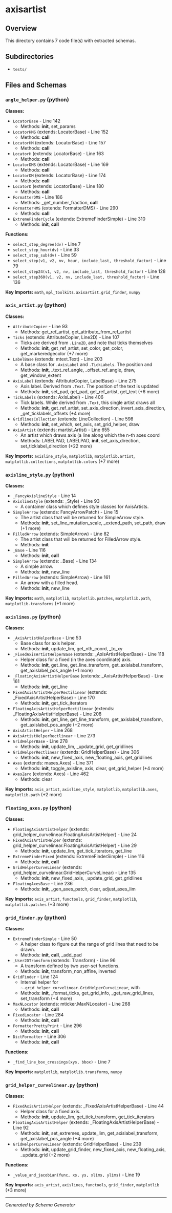 # axisartist

## Overview

This directory contains 7 code file(s) with extracted schemas.

## Subdirectories

- `tests/`

## Files and Schemas

### `angle_helper.py` (python)

**Classes:**
- `LocatorBase` - Line 142
  - Methods: __init__, set_params
- `LocatorHMS` (extends: LocatorBase) - Line 152
  - Methods: __call__
- `LocatorHM` (extends: LocatorBase) - Line 157
  - Methods: __call__
- `LocatorH` (extends: LocatorBase) - Line 163
  - Methods: __call__
- `LocatorDMS` (extends: LocatorBase) - Line 169
  - Methods: __call__
- `LocatorDM` (extends: LocatorBase) - Line 174
  - Methods: __call__
- `LocatorD` (extends: LocatorBase) - Line 180
  - Methods: __call__
- `FormatterDMS` - Line 186
  - Methods: _get_number_fraction, __call__
- `FormatterHMS` (extends: FormatterDMS) - Line 290
  - Methods: __call__
- `ExtremeFinderCycle` (extends: ExtremeFinderSimple) - Line 310
  - Methods: __init__, __call__

**Functions:**
- `select_step_degree(dv)` - Line 7
- `select_step_hour(dv)` - Line 33
- `select_step_sub(dv)` - Line 59
- `select_step(v1, v2, nv, hour, include_last, threshold_factor)` - Line 79
- `select_step24(v1, v2, nv, include_last, threshold_factor)` - Line 128
- `select_step360(v1, v2, nv, include_last, threshold_factor)` - Line 136

**Key Imports:** `math`, `mpl_toolkits.axisartist.grid_finder`, `numpy`

### `axis_artist.py` (python)

**Classes:**
- `AttributeCopier` - Line 93
  - Methods: get_ref_artist, get_attribute_from_ref_artist
- `Ticks` (extends: AttributeCopier, Line2D) - Line 107
  - Ticks are derived from `.Line2D`, and note that ticks themselves
  - Methods: __init__, get_ref_artist, set_color, get_color, get_markeredgecolor (+7 more)
- `LabelBase` (extends: mtext.Text) - Line 203
  - A base class for `.AxisLabel` and `.TickLabels`. The position and
  - Methods: __init__, _text_ref_angle, _offset_ref_angle, draw, get_window_extent
- `AxisLabel` (extends: AttributeCopier, LabelBase) - Line 275
  - Axis label. Derived from `.Text`. The position of the text is updated
  - Methods: __init__, set_pad, get_pad, get_ref_artist, get_text (+6 more)
- `TickLabels` (extends: AxisLabel) - Line 406
  - Tick labels. While derived from `.Text`, this single artist draws all
  - Methods: __init__, get_ref_artist, set_axis_direction, invert_axis_direction, _get_ticklabels_offsets (+4 more)
- `GridlinesCollection` (extends: LineCollection) - Line 598
  - Methods: __init__, set_which, set_axis, set_grid_helper, draw
- `AxisArtist` (extends: martist.Artist) - Line 655
  - An artist which draws axis (a line along which the n-th axes coord
  - Methods: LABELPAD, LABELPAD, __init__, set_axis_direction, set_ticklabel_direction (+22 more)

**Key Imports:** `axisline_style`, `matplotlib`, `matplotlib.artist`, `matplotlib.collections`, `matplotlib.colors` (+7 more)

### `axisline_style.py` (python)

**Classes:**
- `_FancyAxislineStyle` - Line 14
- `AxislineStyle` (extends: _Style) - Line 93
  - A container class which defines style classes for AxisArtists.
- `SimpleArrow` (extends: FancyArrowPatch) - Line 15
  - The artist class that will be returned for SimpleArrow style.
  - Methods: __init__, set_line_mutation_scale, _extend_path, set_path, draw (+1 more)
- `FilledArrow` (extends: SimpleArrow) - Line 82
  - The artist class that will be returned for FilledArrow style.
  - Methods: __init__
- `_Base` - Line 116
  - Methods: __init__, __call__
- `SimpleArrow` (extends: _Base) - Line 134
  - A simple arrow.
  - Methods: __init__, new_line
- `FilledArrow` (extends: SimpleArrow) - Line 161
  - An arrow with a filled head.
  - Methods: __init__, new_line

**Key Imports:** `math`, `matplotlib`, `matplotlib.patches`, `matplotlib.path`, `matplotlib.transforms` (+1 more)

### `axislines.py` (python)

**Classes:**
- `_AxisArtistHelperBase` - Line 53
  - Base class for axis helper.
  - Methods: __init__, update_lim, get_nth_coord, _to_xy
- `_FixedAxisArtistHelperBase` (extends: _AxisArtistHelperBase) - Line 118
  - Helper class for a fixed (in the axes coordinate) axis.
  - Methods: __init__, get_line, get_line_transform, get_axislabel_transform, get_axislabel_pos_angle (+1 more)
- `_FloatingAxisArtistHelperBase` (extends: _AxisArtistHelperBase) - Line 161
  - Methods: __init__, get_line
- `FixedAxisArtistHelperRectilinear` (extends: _FixedAxisArtistHelperBase) - Line 170
  - Methods: __init__, get_tick_iterators
- `FloatingAxisArtistHelperRectilinear` (extends: _FloatingAxisArtistHelperBase) - Line 208
  - Methods: __init__, get_line, get_line_transform, get_axislabel_transform, get_axislabel_pos_angle (+2 more)
- `AxisArtistHelper` - Line 268
- `AxisArtistHelperRectlinear` - Line 273
- `GridHelperBase` - Line 278
  - Methods: __init__, update_lim, _update_grid, get_gridlines
- `GridHelperRectlinear` (extends: GridHelperBase) - Line 306
  - Methods: __init__, new_fixed_axis, new_floating_axis, get_gridlines
- `Axes` (extends: maxes.Axes) - Line 371
  - Methods: __init__, toggle_axisline, axis, clear, get_grid_helper (+4 more)
- `AxesZero` (extends: Axes) - Line 462
  - Methods: clear

**Key Imports:** `axis_artist`, `axisline_style`, `matplotlib`, `matplotlib.axes`, `matplotlib.path` (+2 more)

### `floating_axes.py` (python)

**Classes:**
- `FloatingAxisArtistHelper` (extends: grid_helper_curvelinear.FloatingAxisArtistHelper) - Line 24
- `FixedAxisArtistHelper` (extends: grid_helper_curvelinear.FloatingAxisArtistHelper) - Line 29
  - Methods: __init__, update_lim, get_tick_iterators, get_line
- `ExtremeFinderFixed` (extends: ExtremeFinderSimple) - Line 116
  - Methods: __init__, __call__
- `GridHelperCurveLinear` (extends: grid_helper_curvelinear.GridHelperCurveLinear) - Line 135
  - Methods: __init__, new_fixed_axis, _update_grid, get_gridlines
- `FloatingAxesBase` - Line 236
  - Methods: __init__, _gen_axes_patch, clear, adjust_axes_lim

**Key Imports:** `axis_artist`, `functools`, `grid_finder`, `matplotlib`, `matplotlib.patches` (+3 more)

### `grid_finder.py` (python)

**Classes:**
- `ExtremeFinderSimple` - Line 50
  - A helper class to figure out the range of grid lines that need to be drawn.
  - Methods: __init__, __call__, _add_pad
- `_User2DTransform` (extends: Transform) - Line 96
  - A transform defined by two user-set functions.
  - Methods: __init__, transform_non_affine, inverted
- `GridFinder` - Line 124
  - Internal helper for `~.grid_helper_curvelinear.GridHelperCurveLinear`, with
  - Methods: __init__, _format_ticks, get_grid_info, _get_raw_grid_lines, set_transform (+4 more)
- `MaxNLocator` (extends: mticker.MaxNLocator) - Line 268
  - Methods: __init__, __call__
- `FixedLocator` - Line 284
  - Methods: __init__, __call__
- `FormatterPrettyPrint` - Line 296
  - Methods: __init__, __call__
- `DictFormatter` - Line 306
  - Methods: __init__, __call__

**Functions:**
- `_find_line_box_crossings(xys, bbox)` - Line 7

**Key Imports:** `matplotlib`, `matplotlib.transforms`, `numpy`

### `grid_helper_curvelinear.py` (python)

**Classes:**
- `FixedAxisArtistHelper` (extends: _FixedAxisArtistHelperBase) - Line 44
  - Helper class for a fixed axis.
  - Methods: __init__, update_lim, get_tick_transform, get_tick_iterators
- `FloatingAxisArtistHelper` (extends: _FloatingAxisArtistHelperBase) - Line 92
  - Methods: __init__, set_extremes, update_lim, get_axislabel_transform, get_axislabel_pos_angle (+4 more)
- `GridHelperCurveLinear` (extends: GridHelperBase) - Line 239
  - Methods: __init__, update_grid_finder, new_fixed_axis, new_floating_axis, _update_grid (+2 more)

**Functions:**
- `_value_and_jacobian(func, xs, ys, xlims, ylims)` - Line 19

**Key Imports:** `axis_artist`, `axislines`, `functools`, `grid_finder`, `matplotlib` (+3 more)

---
*Generated by Schema Generator*